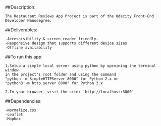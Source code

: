 
 ##Description:
 
	The Restaurant Reviews App Project is part of the Udacity Front-End Developer Nanodegree.
 
 ##Deliverables:
  
	-Accessisibility & screen reader friendly.
	-Responsive design that supports different device sizes
	-Offline availability
	
 ##To run this app:
 
	1.Setup a simple local server using python by openining the terminal window
	in the project's root folder and using the command 
	"python -m SimpleHTTPServer 8000" for Python 2.x or
	"python3 -m http.server 8000" for Python 3.x
	
	2.In your browser, visit the site: `http://localhost:8000` 
	
 ##Dependencies:
	
	-Normalize.css
	-Leaflet
	-Mapbox
	